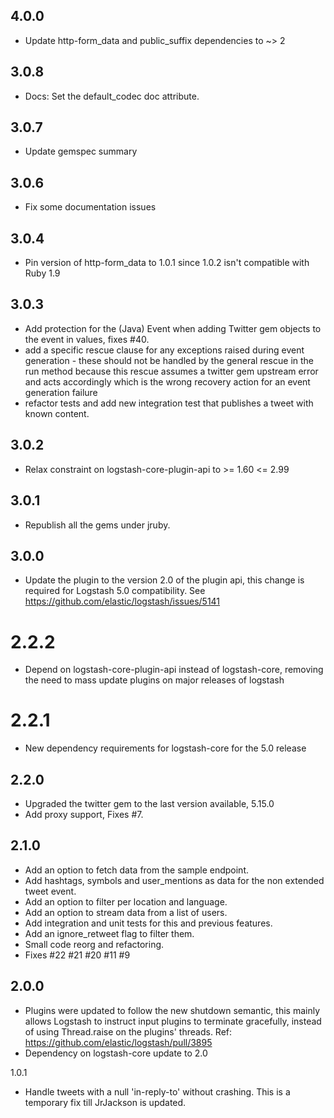 ## 4.0.0
  - Update http-form_data and public_suffix dependencies to ~> 2

## 3.0.8
  - Docs: Set the default_codec doc attribute.

## 3.0.7
  - Update gemspec summary

## 3.0.6
  - Fix some documentation issues

## 3.0.4
 - Pin version of http-form_data to 1.0.1 since 1.0.2 isn't compatible with Ruby 1.9

## 3.0.3
  - Add protection for the (Java) Event when adding Twitter gem objects to the event in values,
    fixes #40.
  - add a specific rescue clause for any exceptions raised during event generation - these
    should not be handled by the general rescue in the run method because this rescue assumes
    a twitter gem upstream error and acts accordingly which is the wrong recovery action for an event generation failure
  - refactor tests and add new integration test that publishes a tweet with known content.

## 3.0.2
  - Relax constraint on logstash-core-plugin-api to >= 1.60 <= 2.99

## 3.0.1
  - Republish all the gems under jruby.
## 3.0.0
  - Update the plugin to the version 2.0 of the plugin api, this change is required for Logstash 5.0 compatibility. See https://github.com/elastic/logstash/issues/5141
# 2.2.2
  - Depend on logstash-core-plugin-api instead of logstash-core, removing the need to mass update plugins on major releases of logstash
# 2.2.1
  - New dependency requirements for logstash-core for the 5.0 release
## 2.2.0
  - Upgraded the twitter gem to the last version available, 5.15.0
  - Add proxy support, Fixes #7.

## 2.1.0
  - Add an option to fetch data from the sample endpoint.
  - Add hashtags, symbols and user_mentions as data for the non extended tweet event.
  - Add an option to filter per location and language.
  - Add an option to stream data from a list of users.
  - Add integration and unit tests for this and previous features.
  - Add an ignore_retweet flag to filter them.
  - Small code reorg and refactoring.
  - Fixes #22 #21 #20 #11 #9

## 2.0.0
 - Plugins were updated to follow the new shutdown semantic, this mainly allows Logstash to instruct input plugins to terminate gracefully, 
   instead of using Thread.raise on the plugins' threads. Ref: https://github.com/elastic/logstash/pull/3895
 - Dependency on logstash-core update to 2.0

1.0.1
  * Handle tweets with a null 'in-reply-to' without crashing. This is a temporary fix till JrJackson is updated.

